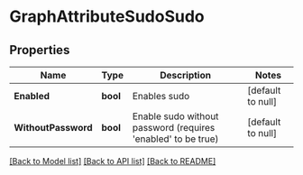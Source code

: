 # GraphAttributeSudoSudo

## Properties
Name | Type | Description | Notes
------------ | ------------- | ------------- | -------------
**Enabled** | **bool** | Enables sudo | [default to null]
**WithoutPassword** | **bool** | Enable sudo without password (requires &#39;enabled&#39; to be true) | [default to null]

[[Back to Model list]](../README.md#documentation-for-models) [[Back to API list]](../README.md#documentation-for-api-endpoints) [[Back to README]](../README.md)


